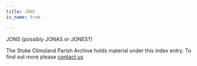 ```yaml
---
title: JONS
is_name: true

---
```


JONS (possibly JONAS or JONES?)


The Stoke Climsland Parish Archive holds material under this index entry. To find out more please [contact us](/contact/)
